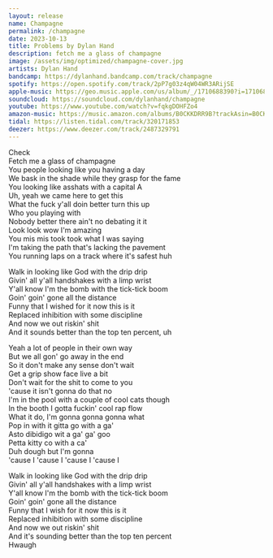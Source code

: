 ```yaml
---
layout: release
name: Champagne
permalink: /champagne
date: 2023-10-13
title: Problems by Dylan Hand
description: fetch me a glass of champagne
image: /assets/img/optimized/champagne-cover.jpg
artists: Dylan Hand
bandcamp: https://dylanhand.bandcamp.com/track/champagne
spotify: https://open.spotify.com/track/2pP7g03z4qW04WR3ARijSE
apple-music: https://geo.music.apple.com/us/album/_/1710688390?i=1710688391&mt=1&app=music&ls=1&at=1000lHKX&ct=api_http&itscg=30200&itsct=odsl_m
soundcloud: https://soundcloud.com/dylanhand/champagne
youtube: https://www.youtube.com/watch?v=fqkgDOHFZo4
amazon-music: https://music.amazon.com/albums/B0CKKDRR9B?trackAsin=B0CKKQ18ZW
tidal: https://listen.tidal.com/track/320171853
deezer: https://www.deezer.com/track/2487329791
---
```

Check  
Fetch me a glass of champagne  
You people looking like you having a day  
We bask in the shade while they grasp for the fame  
You looking like asshats with a capital A  
Uh, yeah we came here to get this  
What the fuck y'all doin better turn this up  
Who you playing with  
Nobody better there ain't no debating it it  
Look look wow I'm amazing  
You mis mis took took what I was saying  
I'm taking the path that's lacking the pavement  
You running laps on a track where it's safest huh  

Walk in looking like God with the drip drip  
Givin' all y'all handshakes with a limp wrist  
Y'all know I'm the bomb with the tick-tick boom  
Goin' goin' gone all the distance  
Funny that I wished for it now this is it  
Replaced inhibition with some discipline  
And now we out riskin' shit  
And it sounds better than the top ten percent, uh  

Yeah a lot of people in their own way  
But we all gon' go away in the end  
So it don't make any sense don't wait  
Get a grip show face live a bit  
Don't wait for the shit to come to you  
'cause it isn't gonna do that no  
I'm in the pool with a couple of cool cats though  
In the booth I gotta fuckin' cool rap flow  
What it do, I'm gonna gonna gonna what  
Pop in with it gitta go with a ga'  
Asto dibidigo wit a ga' ga' goo  
Petta kitty co with a ca'  
Duh dough but I'm gonna  
'cause I 'cause I 'cause I 'cause I  

Walk in looking like God with the drip drip  
Givin' all y'all handshakes with a limp wrist  
Y'all know I'm the bomb with the tick-tick boom  
Goin' goin' gone all the distance  
Funny that I wish for it now this is it  
Replaced inhibition with some discipline  
And now we out riskin' shit  
And it's sounding better than the top ten percent  
Hwaugh  
